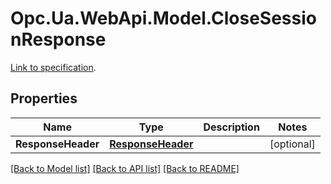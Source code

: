 # Opc.Ua.WebApi.Model.CloseSessionResponse
[Link to specification](https://reference.opcfoundation.org/v105/Core/docs/Part4/5.7.4/#5.7.4.2).

## Properties

Name | Type | Description | Notes
------------ | ------------- | ------------- | -------------
**ResponseHeader** | [**ResponseHeader**](ResponseHeader.md) |  | [optional] 

[[Back to Model list]](../README.md#documentation-for-models) [[Back to API list]](../README.md#documentation-for-api-endpoints) [[Back to README]](../README.md)

